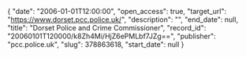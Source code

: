 {
  "date": "2006-01-01T12:00:00", 
  "open_access": true, 
  "target_url": "https://www.dorset.pcc.police.uk/", 
  "description": "", 
  "end_date": null, 
  "title": "Dorset Police and Crime Commissioner", 
  "record_id": "20060101T120000/k8Zh4Mi/HjZ6ePMLbf7JZg==", 
  "publisher": "pcc.police.uk", 
  "slug": 378863618, 
  "start_date": null
}

